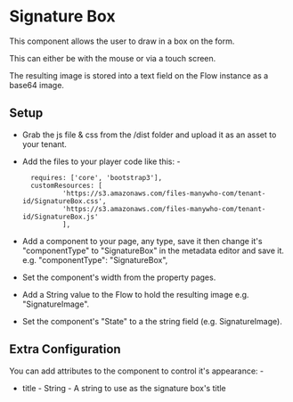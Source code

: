 # Signature Box

This component allows the user to draw in a box on the form.

This can either be with the mouse or via a touch screen.

The resulting image is stored into a text field on the Flow instance as a base64 image.

## Setup

- Grab the js file & css from the /dist folder and upload it as an asset to your tenant.

- Add the files to your player code like this: -

        requires: ['core', 'bootstrap3'],
        customResources: [
                'https://s3.amazonaws.com/files-manywho-com/tenant-id/SignatureBox.css',
                'https://s3.amazonaws.com/files-manywho-com/tenant-id/SignatureBox.js'
                ],


- Add a component to your page, any type, save it then change it's "componentType" to "SignatureBox" in the metadata editor and save it.
e.g. 
            "componentType": "SignatureBox",

- Set the component's width from the property pages.

- Add a String value to the Flow to hold the resulting image e.g. "SignatureImage".

- Set the component's "State" to a the string field (e.g. SignatureImage). 

## Extra Configuration

You can add attributes to the component to control it's appearance: -

- title  - String - A string to use as the signature box's title
